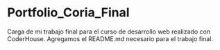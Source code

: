 # Portfolio_Coria_Final
Carga de mi trabajo final para el curso de desarrollo web realizado con CoderHouse.
Agregamos el README.md necesario para el trabajo final.

